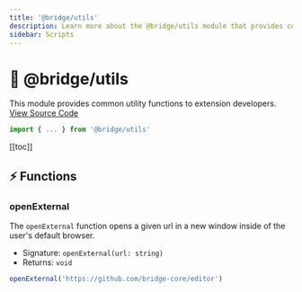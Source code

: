 ```yaml
---
title: '@bridge/utils'
description: Learn more about the @bridge/utils module that provides common functions to developers.
sidebar: Scripts
---
```


# 🔧 @bridge/utils

This module provides common utility functions to extension developers.
[View Source Code](https://github.com/bridge-core/editor/blob/main/src/components/Extensions/Scripts/Modules/utils.ts)

```js
import { ... } from '@bridge/utils'
```

[[toc]]

## ⚡ Functions

### openExternal

The `openExternal` function opens a given url in a new window inside of the user's default browser.

-   Signature: `openExternal(url: string)`
-   Returns: `void`

```js
openExternal('https://github.com/bridge-core/editor')
```
